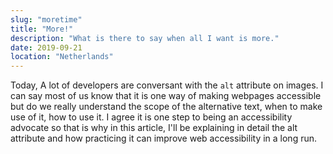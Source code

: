 ```yaml
---
slug: "moretime"
title: "More!"
description: "What is there to say when all I want is more."
date: 2019-09-21
location: "Netherlands"
---
```


Today, A lot of developers are conversant with the `alt` attribute on images. I can say most of us know that it is one way of making webpages accessible but do we really understand the scope of the alternative text, when to make use of it, how to use it. I agree it is one step to being an accessibility advocate so that is why in this article, I'll be explaining in detail the alt attribute and how practicing it can improve web accessibility in a long run.